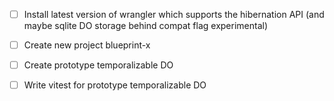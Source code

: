 
- [ ] Install latest version of wrangler which supports the hibernation API (and maybe sqlite DO storage behind compat flag experimental)
- [ ] Create new project blueprint-x
- [ ] Create prototype temporalizable DO
- [ ] Write vitest for prototype temporalizable DO
  